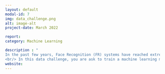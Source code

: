 ```yaml
---
layout: default
modal-id: 7
img: data_challenge.png
alt: image-alt
project-date: March 2022

report: 
category: Machine Learning

description : "
In the past few years, Face Recognition (FR) systems have reached extremely high levels of performance, paving the way to a broader range of applications, where the reliability levels were previously prohibitive to consider automation. This is mainly due to the adoption of deep learning techniques in computer vision. The most adopted paradigm consists in training a network which, from a given image extracts a feature vector which synthetizes the relevant caracteristics of the image. The recognition phase then consists, from two images im1,im2, to predict wether they correspond to the same identity or not. This is done from the extracted features z1,z2.
<br/> In this data challenge, you are ask to train a machine learning model which, from a vector [z1,z2] made of the concatenation of two templates z1 and z2, predict wether or not these two images correspond to the same identity."
website: 
---
```

